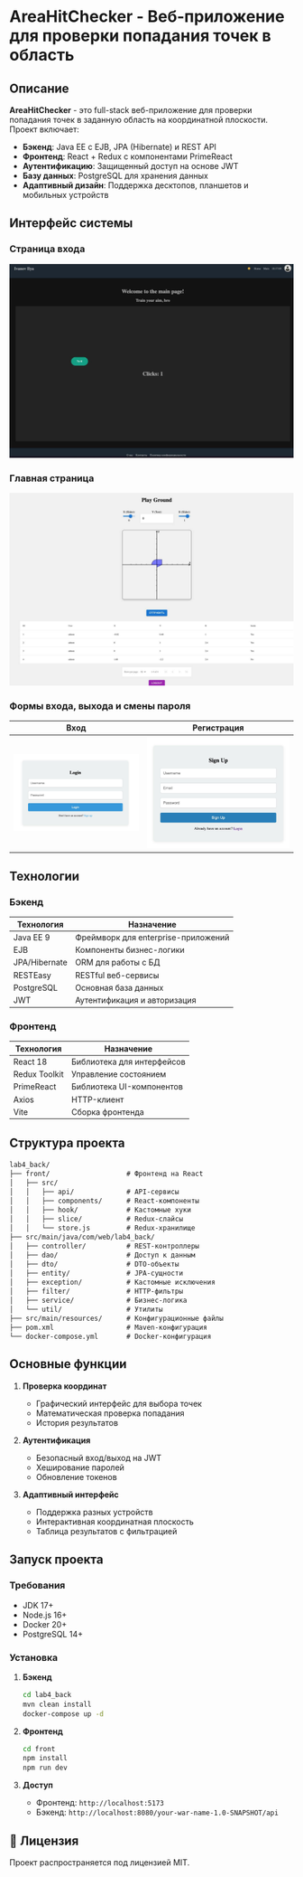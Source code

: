 # AreaHitChecker - Веб-приложение для проверки попадания точек в область

## Описание
**AreaHitChecker** - это full-stack веб-приложение для проверки попадания точек в заданную область на координатной плоскости. Проект включает:

- **Бэкенд**: Java EE с EJB, JPA (Hibernate) и REST API
- **Фронтенд**: React + Redux с компонентами PrimeReact
- **Аутентификацию**: Защищенный доступ на основе JWT
- **Базу данных**: PostgreSQL для хранения данных
- **Адаптивный дизайн**: Поддержка десктопов, планшетов и мобильных устройств

## Интерфейс системы

### Страница входа
![Главная панель](docs/image/homepage.jpg)

### Главная страница
![Архивация журналов](docs/image/mainpage.jpg)

### Формы входа, выхода и смены пароля
| Вход                                      | Регистрация                                        | 
|-------------------------------------------|----------------------------------------------------|
| ![Форма входа](docs/image/login_form.jpg) | ![Форма регистрации](docs/image/register_form.jpg) |


## Технологии

### Бэкенд
| Технология    | Назначение |
|---------------|---------|
| Java EE 9     | Фреймворк для enterprise-приложений |
| EJB           | Компоненты бизнес-логики |
| JPA/Hibernate | ORM для работы с БД |
| RESTEasy      | RESTful веб-сервисы |
| PostgreSQL    | Основная база данных |
| JWT           | Аутентификация и авторизация |

### Фронтенд
| Технология | Назначение |
|------------|---------|
| React 18 | Библиотека для интерфейсов |
| Redux Toolkit | Управление состоянием |
| PrimeReact | Библиотека UI-компонентов |
| Axios | HTTP-клиент |
| Vite | Сборка фронтенда |

## Структура проекта

```
lab4_back/
├── front/                   # Фронтенд на React
│   ├── src/
│   │   ├── api/             # API-сервисы
│   │   ├── components/      # React-компоненты
│   │   ├── hook/            # Кастомные хуки
│   │   ├── slice/           # Redux-слайсы
│   │   └── store.js         # Redux-хранилище
├── src/main/java/com/web/lab4_back/
│   ├── controller/          # REST-контроллеры
│   ├── dao/                 # Доступ к данным
│   ├── dto/                 # DTO-объекты
│   ├── entity/              # JPA-сущности
│   ├── exception/           # Кастомные исключения
│   ├── filter/              # HTTP-фильтры
│   ├── service/             # Бизнес-логика
│   └── util/                # Утилиты
├── src/main/resources/      # Конфигурационные файлы
├── pom.xml                  # Maven-конфигурация
└── docker-compose.yml       # Docker-конфигурация
```

## Основные функции

1. **Проверка координат**
    - Графический интерфейс для выбора точек
    - Математическая проверка попадания
    - История результатов

2. **Аутентификация**
    - Безопасный вход/выход на JWT
    - Хеширование паролей
    - Обновление токенов

3. **Адаптивный интерфейс**
    - Поддержка разных устройств
    - Интерактивная координатная плоскость
    - Таблица результатов с фильтрацией

## Запуск проекта

### Требования
- JDK 17+
- Node.js 16+
- Docker 20+
- PostgreSQL 14+

### Установка
1. **Бэкенд**
   ```bash
   cd lab4_back
   mvn clean install
   docker-compose up -d
   ```

2. **Фронтенд**
   ```bash
   cd front
   npm install
   npm run dev
   ```

3. **Доступ**
    - Фронтенд: `http://localhost:5173`
    - Бэкенд: `http://localhost:8080/your-war-name-1.0-SNAPSHOT/api`

## 📝 Лицензия
Проект распространяется под лицензией MIT.